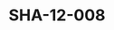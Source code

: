 ---
pid: SHA-12-008
title: SHA-12-008
language: en
original_label: 
rights: Sharhabil Ahmed
location_of_original: Sharhabil Ahmed
photographer_or_studio: 
scanned_from: photograph 8.7 by 12.6
_date: '1984'
location: Libya
description: 'Sharhabil Ahmed and Jaylan al Wathiq '
additional_notes: 
permission_display: 'yes'
on_server: 'no'
on_website: 'no'
permalink: /photopages/en/SHA-12-008
layout: photo-page
---